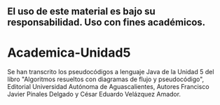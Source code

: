 ## El uso de este material es bajo su responsabilidad. Uso con fines académicos.

# Academica-Unidad5
Se han transcrito los pseudocódigos a lenguaje Java de la Unidad 5 del libro "Algoritmos resueltos con diagramas de flujo y pseudocódigo", Editorial Universidad Autónoma de Aguascalientes, Autores Francisco Javier Pinales Delgado y César Eduardo Velázquez Amador.

